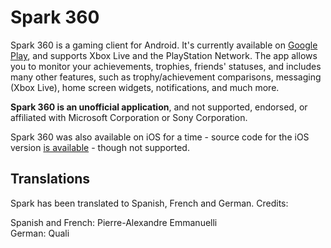 Spark 360
=========

Spark 360 is a gaming client for Android. It's currently available on [Google Play](https://play.google.com/store/apps/details?id=com.akop.bach), and supports Xbox Live and the PlayStation Network. The app allows you to monitor your achievements, trophies, friends' statuses, and includes many other features, such as trophy/achievement comparisons, messaging (Xbox Live), home screen widgets, notifications, and much more.

**Spark 360 is an unofficial application**, and not supported, endorsed, or affiliated with Microsoft Corporation or Sony Corporation.

Spark 360 was also available on iOS for a time - source code for the iOS version [is available](https://github.com/Melllvar/Spark360-iOS) - though not supported.

Translations
------------

Spark has been translated to Spanish, French and German. Credits:

Spanish and French: Pierre-Alexandre Emmanuelli  
German: Quali
